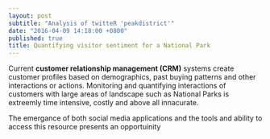 ```yaml
---
layout: post
subtitle: "Analysis of twitteR 'peakdistrict'"
date: "2016-04-09 14:18:00 +0800"
published: true
title: Quantifying visitor sentiment for a National Park
---
```

Current **customer relationship management (CRM)** systems create customer profiles based on 
demographics, past buying patterns and other interactions or actions. Monitoring and quantifying
interactions of customers with large areas of landscape such as National Parks is extreemly time
intensive, costly and above all innacurate. 

The emergance of both social media applications and the tools and ability to access this resource
presents an opportuinity 